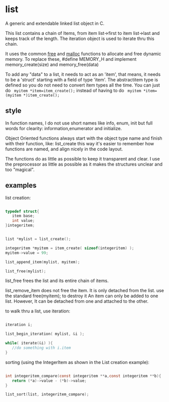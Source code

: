 # list
A generic and extendable linked list object in C.

This list contains a chain of Items, from item list->first to item list->last and keeps track of the length. The iteration object is used to iterate thru this chain.

It uses the common [free](https://linux.die.net/man/3/free) and [malloc](https://linux.die.net/man/3/malloc) functions to allocate and free dynamic memory. To replace these, #define MEMORY_H and implement memory_create(size) and memory_free(data)

To add any "data" to a list, it needs to act as an 'item', that means, it needs to be a 'struct' starting with a field of type 'item'.
The abstractitem type is defined so you do not need to convert item types all the time. 
You can just do ``` myitem *item=item_create();``` instead of having to do ``` myitem *item=(myitem *)item_create();```


## style
In function names, I do not use short names like info, enum, init but full words for clearity: information,enumerator and initialize.

Object Oriented functions always start with the object type name and finish with their function, like: list_create this way it's easier to remember how functions are named, and align nicely in the code layout.

The functions do as little as possible to keep it transparent and clear. I use the preprocessor as little as possible as it makes the structures unclear and too "magical".

## examples
list creation:
```c

typedef struct{
   item base;
   int value;
}integeritem;


list *mylist = list_create();

integeritem *myitem = item_create( sizeof(integeritem) );
myitem->value = 99;

list_append_item(mylist, myitem);

list_free(mylist);


```
list_free frees the list and its entire chain of items. 

list_remove_item does not free the item. It is only detached from the list. use the standard free(myitem); to destroy it
An item can only be added to one list. However, It can be detached from one and attached to the other.

to walk thru a list, use iteration:
```c

iteration i;

list_begin_iteration( mylist, &i );

while( iterate(&i) ){
   //do something with i.item
}


```
sorting (using the IntegerItem as shown in the List creation example):
```c

int integeritem_compare(const integeritem **a,const integeritem **b){
   return (*a)->value - (*b)->value;
}

list_sort(list, integeritem_compare);

```
